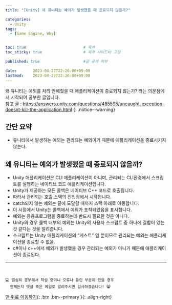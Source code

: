```yaml
---
title: "[Unity] 왜 유니티는 예외가 발생했을 때 종료되지 않을까?"

categories:
  - Unity
tags:
  - [Game Engine, Why]


toc: true                         # 목차
toc_sticky: true                  # 목차 사이드바 고정

published: true                   #글 공개 여부

date:       2023-04-27T22:26:00+09:00
lastmod:    2023-04-27T22:26:00+09:00
---
```


<!-- description : 25자에서 160자 사이 -->
왜 유니티는 예외를 처리 안해줬을 때 애플리케이션이 종료되지 않는가? 라는 의문점에서 시작되어 공부한 글입니다. <br>
참고 글 : https://answers.unity.com/questions/485595/uncaught-exception-doesnt-kill-the-application.html
{: .notice--warning}

## 간단 요약

- 유니티에서 발생하는 예외는 관리되는 예외이기 때문에 애플리케이션을 종료시키지 않는다.

## 왜 유니티는 예외가 발생했을 때 종료되지 않을까?

- Unity 애플리케이션은 CLI 애플리케이션이 아니며, 관리되는 CLI환경에서 스크립트를 실행하는 네이티브 코드 애플리케이션입니다.
- Unity가 제공하는 모든 콜백은 네이티브 C++ 코드로 호출됩니다.
- 따라서 관리되는 호출 스택의 진입점에서 시작됩니다.
- catch되지 않는 예외는 끝에 도달할 때까지 스택 아래로 이동합니다.
- 이 시점에서 Unity는 콜백에서 예외가 포착되었음을 표시합니다.
- 예외는 응용프로그램을 종료하는데 반드시 필요한 것은 아니다.
- Unity의 경우 콜백 내부의 예외는 Unity의 사용자 스크립트 중 하나에 결함이 있는 것 같다는 것을 알려줍니다.
- 스크립트는 Unity 애플리케이션의 "게스트" 일 뿐이므로 관리되는 예외는 애플리케이션을 종료할 수 없음.
- c#이나 c++에서 예외가 발생했을 경우 관리되는 예외가 아니기 때문에 애플리케이션이 종료된다.

***
<br>

    💻 열심히 공부해서 작성 중이니 오류나 틀린 부분이 있을 경우 
      언제든지 댓글 혹은 메일로 알려주시면 감사하겠습니다! 😸


[맨 위로 이동하기](#){: .btn .btn--primary }{: .align-right}